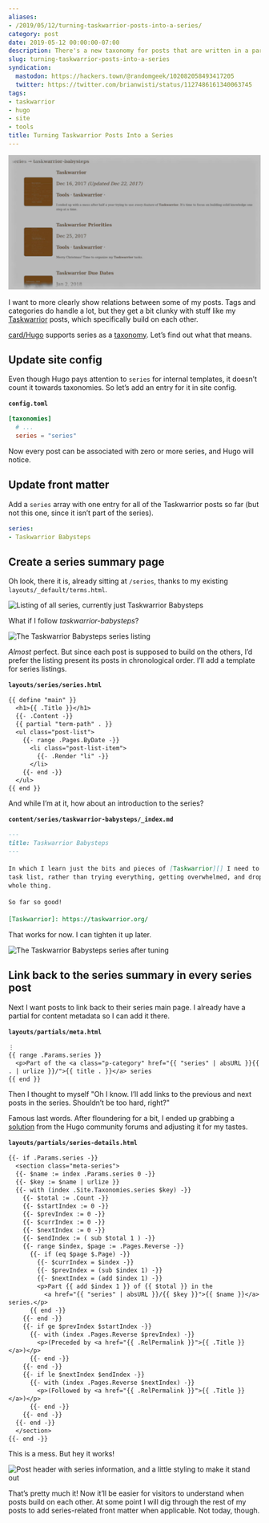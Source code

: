 ```yaml
---
aliases:
- /2019/05/12/turning-taskwarrior-posts-into-a-series/
category: post
date: 2019-05-12 00:00:00-07:00
description: There's a new taxonomy for posts that are written in a particular order!
slug: turning-taskwarrior-posts-into-a-series
syndication:
  mastodon: https://hackers.town/@randomgeek/102082058493417205
  twitter: https://twitter.com/brianwisti/status/1127486161340063745
tags:
- taskwarrior
- hugo
- site
- tools
title: Turning Taskwarrior Posts Into a Series
---
```


![attachments/img/2019/cover-2019-05-12.jpg](../../../attachments/img/2019/cover-2019-05-12.jpg)

I want to more clearly show relations between some of my posts. Tags and categories do handle a lot, but they get a bit clunky with stuff like my [Taskwarrior](../../../card/Taskwarrior.md) posts, which specifically build on each other.

[card/Hugo](../../../card/Hugo.md) supports series as a [taxonomy](https://gohugo.io/content-management/taxonomies/). Let’s find out what that means.

## Update site config

Even though Hugo pays attention to `series` for internal templates, it doesn’t count it towards taxonomies. So let’s add an entry for it in site config.

**`config.toml`**

````toml
[taxonomies]
  # ...
  series = "series"
````

Now every post can be associated with zero or more series, and Hugo will notice.

## Update front matter

Add a `series` array with one entry for all of the Taskwarrior posts so far (but not this one, since it isn’t part of the series).

````yaml
series:
- Taskwarrior Babysteps
````

## Create a series summary page

Oh look, there it is, already sitting at `/series`, thanks to my existing `layouts/_default/terms.html`.

![Listing of all series, currently just Taskwarrior Babysteps](attachments/img/2019/series-listing.png)

What if I follow *taskwarrior-babysteps*?

![The Taskwarrior Babysteps series listing](attachments/img/2019/taskwarrior-series-initial.png)

*Almost* perfect. But since each post is supposed to build on the others, I’d prefer the listing present its posts in chronological order. I’ll add a template for series listings.

**`layouts/series/series.html`**

````
{{ define "main" }}
  <h1>{{ .Title }}</h1>
  {{- .Content -}}
  {{ partial "term-path" . }}
  <ul class="post-list">
    {{- range .Pages.ByDate -}}
      <li class="post-list-item">
        {{- .Render "li" -}}
      </li>
    {{- end -}}
  </ul>
{{ end }}
````

And while I’m at it, how about an introduction to the series?

**`content/series/taskwarrior-babysteps/_index.md`**

````markdown
---
title: Taskwarrior Babysteps
---

In which I learn just the bits and pieces of [Taskwarrior][] I need to manage my
task list, rather than trying everything, getting overwhelmed, and dropping the
whole thing.

So far so good!

[Taskwarrior]: https://taskwarrior.org/
````

That works for now. I can tighten it up later.

![The Taskwarrior Babysteps series after tuning](attachments/img/2019/taskwarrior-series-adjusted.png)

## Link back to the series summary in every series post

Next I want posts to link back to their series main page. I already have a partial for content metadata so I can add it there.

**`layouts/partials/meta.html`**

````
⋮
{{ range .Params.series }}
  <p>Part of the <a class="p-category" href="{{ "series" | absURL }}{{ . | urlize }}/">{{ title . }}</a> series
{{ end }}
````

Then I thought to myself "Oh I know. I’ll add links to the previous and next posts in the series. Shouldn’t be too hard, right?"

Famous last words. After floundering for a bit, I ended up grabbing a [solution](https://discourse.gohugo.io/t/generating-series-navigation/16837) from the Hugo community forums and adjusting it for my tastes.

**`layouts/partials/series-details.html`**

````
{{- if .Params.series -}}
  <section class="meta-series">
  {{- $name := index .Params.series 0 -}}
  {{- $key := $name | urlize }}
  {{- with (index .Site.Taxonomies.series $key) -}}
    {{- $total := .Count -}}
    {{- $startIndex := 0 -}}
    {{- $prevIndex := 0 -}}
    {{- $currIndex := 0 -}}
    {{- $nextIndex := 0 -}}
    {{- $endIndex := ( sub $total 1 ) -}}
    {{- range $index, $page := .Pages.Reverse -}}
      {{- if (eq $page $.Page) -}}
        {{- $currIndex = $index -}}
        {{- $prevIndex = (sub $index 1) -}}
        {{- $nextIndex = (add $index 1) -}}
        <p>Part {{ add $index 1 }} of {{ $total }} in the
          <a href="{{ "series" | absURL }}/{{ $key }}">{{ $name }}</a> series.</p>
      {{ end -}}
    {{- end -}}
    {{- if ge $prevIndex $startIndex -}}
      {{- with (index .Pages.Reverse $prevIndex) -}}
        <p>(Preceded by <a href="{{ .RelPermalink }}">{{ .Title }}</a>)</p>
      {{- end -}}
    {{- end -}}
    {{- if le $nextIndex $endIndex -}}
      {{- with (index .Pages.Reverse $nextIndex) -}}
        <p>(Followed by <a href="{{ .RelPermalink }}">{{ .Title }}</a>)</p>
      {{- end -}}
    {{- end -}}
  {{- end -}}
  </section>
{{- end -}}
````

This is a mess. But hey it works!

![Post header with series information, and a little styling to make it stand out](attachments/img/2019/taskwarrior-series-post-header.png)

That’s pretty much it! Now it’ll be easier for visitors to understand when posts build on each other. At some point I will dig through the rest of my posts to add series-related front matter when applicable. Not today, though.
